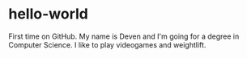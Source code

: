 # hello-world
First time on GitHub.
My name is Deven and I'm going for a degree in Computer Science. I like to play videogames and weightlift.
